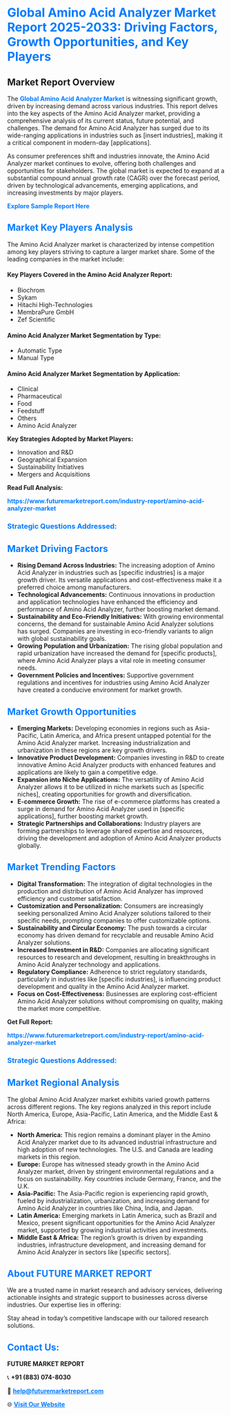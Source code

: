 <h1 style="color: #007BFF;">Global Amino Acid Analyzer Market Report 2025-2033: Driving Factors, Growth Opportunities, and Key Players</h1>

<section id="overview">
<h2>Market Report Overview</h2>
<p>The <a href="https://www.futuremarketreport.com/industry-report/amino-acid-analyzer-market" style="color: #007BFF; text-decoration: none;"><strong>Global Amino Acid Analyzer Market</strong></a> is witnessing significant growth, driven by increasing demand across various industries. This report delves into the key aspects of the Amino Acid Analyzer market, providing a comprehensive analysis of its current status, future potential, and challenges. The demand for Amino Acid Analyzer has surged due to its wide-ranging applications in industries such as [insert industries], making it a critical component in modern-day [applications].</p>
<p>As consumer preferences shift and industries innovate, the Amino Acid Analyzer market continues to evolve, offering both challenges and opportunities for stakeholders. The global market is expected to expand at a substantial compound annual growth rate (CAGR) over the forecast period, driven by technological advancements, emerging applications, and increasing investments by major players.</p>
</section>

<section id="overview">
<p><a href="https://www.futuremarketreport.com/request-sample/reportId=107733" style="color: #007BFF; text-decoration: none;"><strong>Explore Sample Report Here</strong></a></p>
</section>

<section id="key-players">
<h2 style="color: #007BFF;">Market Key Players Analysis</h2>
<p>The Amino Acid Analyzer market is characterized by intense competition among key players striving to capture a larger market share. Some of the leading companies in the market include:</p>
<h4>Key Players Covered in the Amino Acid Analyzer Report:</h4>
<ul><li>Biochrom</li><li>Sykam</li><li>Hitachi High-Technologies</li><li>MembraPure GmbH</li><li>Zef Scientific</li></ul>
<h4>Amino Acid Analyzer Market Segmentation by Type:</h4>
<ul><li>Automatic Type</li><li>Manual Type</li></ul>

<h4>Amino Acid Analyzer Market Segmentation by Application:</h4>
<ul><li>Clinical</li><li>Pharmaceutical</li><li>Food</li><li>Feedstuff</li><li>Others</li><li>Amino Acid Analyzer</li></ul>
<p><strong>Key Strategies Adopted by Market Players:</strong></p>
<ul>
<li>Innovation and R&D</li>
<li>Geographical Expansion</li>
<li>Sustainability Initiatives</li>
<li>Mergers and Acquisitions</li>
</ul>
</section>

<section>
<p><strong>Read Full Analysis: </strong></p><a href="https://www.futuremarketreport.com/industry-report/amino-acid-analyzer-market" style="color: #007BFF; text-decoration: none;"><strong>https://www.futuremarketreport.com/industry-report/amino-acid-analyzer-market</strong></a>
<h3 style="color: #007BFF;">Strategic Questions Addressed:</h3>
</section>

<section id="driving-factors">
<h2 style="color: #007BFF;">Market Driving Factors</h2>
<ul>
<li><strong>Rising Demand Across Industries:</strong> The increasing adoption of Amino Acid Analyzer in industries such as [specific industries] is a major growth driver. Its versatile applications and cost-effectiveness make it a preferred choice among manufacturers.</li>
<li><strong>Technological Advancements:</strong> Continuous innovations in production and application technologies have enhanced the efficiency and performance of Amino Acid Analyzer, further boosting market demand.</li>
<li><strong>Sustainability and Eco-Friendly Initiatives:</strong> With growing environmental concerns, the demand for sustainable Amino Acid Analyzer solutions has surged. Companies are investing in eco-friendly variants to align with global sustainability goals.</li>
<li><strong>Growing Population and Urbanization:</strong> The rising global population and rapid urbanization have increased the demand for [specific products], where Amino Acid Analyzer plays a vital role in meeting consumer needs.</li>
<li><strong>Government Policies and Incentives:</strong> Supportive government regulations and incentives for industries using Amino Acid Analyzer have created a conducive environment for market growth.</li>
</ul>
</section>

<section id="growth-opportunities">
<h2 style="color: #007BFF;">Market Growth Opportunities</h2>
<ul>
<li><strong>Emerging Markets:</strong> Developing economies in regions such as Asia-Pacific, Latin America, and Africa present untapped potential for the Amino Acid Analyzer market. Increasing industrialization and urbanization in these regions are key growth drivers.</li>
<li><strong>Innovative Product Development:</strong> Companies investing in R&D to create innovative Amino Acid Analyzer products with enhanced features and applications are likely to gain a competitive edge.</li>
<li><strong>Expansion into Niche Applications:</strong> The versatility of Amino Acid Analyzer allows it to be utilized in niche markets such as [specific niches], creating opportunities for growth and diversification.</li>
<li><strong>E-commerce Growth:</strong> The rise of e-commerce platforms has created a surge in demand for Amino Acid Analyzer used in [specific applications], further boosting market growth.</li>
<li><strong>Strategic Partnerships and Collaborations:</strong> Industry players are forming partnerships to leverage shared expertise and resources, driving the development and adoption of Amino Acid Analyzer products globally.</li>
</ul>
</section>

<section id="trending-factors">
<h2 style="color: #007BFF;">Market Trending Factors</h2>
<ul>
<li><strong>Digital Transformation:</strong> The integration of digital technologies in the production and distribution of Amino Acid Analyzer has improved efficiency and customer satisfaction.</li>
<li><strong>Customization and Personalization:</strong> Consumers are increasingly seeking personalized Amino Acid Analyzer solutions tailored to their specific needs, prompting companies to offer customizable options.</li>
<li><strong>Sustainability and Circular Economy:</strong> The push towards a circular economy has driven demand for recyclable and reusable Amino Acid Analyzer solutions.</li>
<li><strong>Increased Investment in R&D:</strong> Companies are allocating significant resources to research and development, resulting in breakthroughs in Amino Acid Analyzer technology and applications.</li>
<li><strong>Regulatory Compliance:</strong> Adherence to strict regulatory standards, particularly in industries like [specific industries], is influencing product development and quality in the Amino Acid Analyzer market.</li>
<li><strong>Focus on Cost-Effectiveness:</strong> Businesses are exploring cost-efficient Amino Acid Analyzer solutions without compromising on quality, making the market more competitive.</li>
</ul>
</section>

<section>
<p><strong>Get Full Report: </strong></p><a href="https://www.futuremarketreport.com/industry-report/amino-acid-analyzer-market" style="color: #007BFF; text-decoration: none;"><strong>https://www.futuremarketreport.com/industry-report/amino-acid-analyzer-market</strong></a>
<h3 style="color: #007BFF;">Strategic Questions Addressed:</h3>
</section>


<section id="regional-analysis">
<h2 style="color: #007BFF;">Market Regional Analysis</h2>
<p>The global Amino Acid Analyzer market exhibits varied growth patterns across different regions. The key regions analyzed in this report include North America, Europe, Asia-Pacific, Latin America, and the Middle East & Africa:</p>
<ul>
<li><strong>North America:</strong> This region remains a dominant player in the Amino Acid Analyzer market due to its advanced industrial infrastructure and high adoption of new technologies. The U.S. and Canada are leading markets in this region.</li>
<li><strong>Europe:</strong> Europe has witnessed steady growth in the Amino Acid Analyzer market, driven by stringent environmental regulations and a focus on sustainability. Key countries include Germany, France, and the U.K.</li>
<li><strong>Asia-Pacific:</strong> The Asia-Pacific region is experiencing rapid growth, fueled by industrialization, urbanization, and increasing demand for Amino Acid Analyzer in countries like China, India, and Japan.</li>
<li><strong>Latin America:</strong> Emerging markets in Latin America, such as Brazil and Mexico, present significant opportunities for the Amino Acid Analyzer market, supported by growing industrial activities and investments.</li>
<li><strong>Middle East & Africa:</strong> The region’s growth is driven by expanding industries, infrastructure development, and increasing demand for Amino Acid Analyzer in sectors like [specific sectors].</li>
</ul>
</section>

<footer>
<h2 style="color: #007BFF;">About FUTURE MARKET REPORT</h2>
<p>We are a trusted name in market research and advisory services, delivering actionable insights and strategic support to businesses across diverse industries. Our expertise lies in offering:</p>

<p>Stay ahead in today’s competitive landscape with our tailored research solutions.</p>

<h2 style="color: #007BFF;">Contact Us:</h2>
<p><strong>FUTURE MARKET REPORT</strong></p>
<p>📞 <strong>+91 (883) 074-8030</strong></p>
<p>📧 <strong><a href="mailto:help@futuremarketreport.com" style="color: #007BFF;">help@futuremarketreport.com</a></strong></p>
<p>🌐 <strong><a href="https://www.futuremarketreport.com/" style="color: #007BFF;">Visit Our Website</a></strong></p>
</footer>